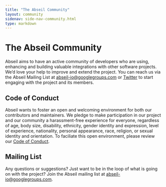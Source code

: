 ```yaml
---
title: "The Abseil Community"
layout: community
sidenav: side-nav-community.html
type: markdown
---
```


# The Abseil Community

Abseil aims to have an active community of developers who are using, enhancing
and building valuable integrations with other software projects. We’d love your
help to improve and extend the project. You can reach us via the Abseil Mailing
List at
<a href="https://groups.google.com/forum/#!forum/abseil-io" target="_blank">
abseil-io@googlegroups.com</a> or
<a href="https://twitter.com/abseilio" target="_blank">Twitter</a>
to start engaging with the project and its members.

## Code of Conduct

Abseil wants to foster an open and welcoming environment for both our
contributors and maintainers. We pledge to make participation in our project and
our community a harassment-free experience for everyone, regardless of age, body
size, disability, ethnicity, gender identity and expression, level of
experience, nationality, personal appearance, race, religion, or sexual identity
and orientation. To faciliate this open environment, please review our
[Code of Conduct](code-of-conduct).

## Mailing List

Any questions or suggestions? Just want to be in the loop of what is going on
with the project? Join the Abseil mailing list at
<a href="https://groups.google.com/forum/#!forum/abseil-io" target="_blank">
abseil-io@googlegroups.com</a>.
